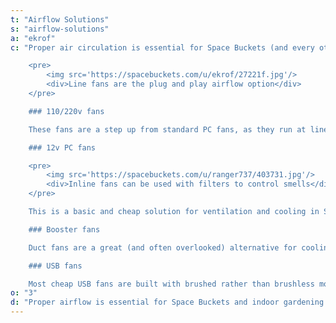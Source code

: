 ```yaml
---
t: "Airflow Solutions"
s: "airflow-solutions"
a: "ekrof"
c: "Proper air circulation is essential for Space Buckets (and every other kind of indoor garden). **Your bucket needs good ventilation to extract the heat** from the [CFL bulbs](https://amzn.to/3jMfTYw) (or LED lights), and also to give the plant breaths of fresh air and plenty of CO2. In this section we review good ventilation solutions that you can use for cooling your always trusty bucket garden.

    <pre>
        <img src='https://spacebuckets.com/u/ekrof/27221f.jpg'/>
        <div>Line fans are the plug and play airflow option</div>
    </pre>

    ### 110/220v fans

    These fans are a step up from standard PC fans, as they run at line voltage (110v or 220v, depending on where you live). **This cooling solution is sturdy and reliable**, protected with a metal frame. Most of these fans also come wired with a plug for easy installation in the garden. A typical 110v fan works at about 50CFM, with a noise level of 40dBA. **These units have 40% more airflow than PC fans**, which makes them a good choice for cooling small spaces (and also for DIY carbon filters such as this one).

    ### 12v PC fans

    <pre>
        <img src='https://spacebuckets.com/u/ranger737/403731.jpg'/>
        <div>Inline fans can be used with filters to control smells</div>
    </pre>

    This is a basic and cheap solution for ventilation and cooling in Space Buckets. **PC fans are easy to find and recycle, and they provide enough airflow** to extract the heat from your garden. Keep in mind that in order to run PC fans you need a 12v power supply, which are also cheap and readily available. With 1A you can run 2 fans safely, though your mileage may vary and testing is always recommended. A typical 12v PC fan works at about 30 CFM (Cubic Feet per Minute) with a noise level of 26 dBA. These are usually not b enough to handle carbon filters.

    ### Booster fans

    Duct fans are a great (and often overlooked) alternative for cooling Space Buckets, as they provide good airflow: the 4' version provides about 100 CFM, which is 70% more than standard PC fans. **These Booster fans can be used in high temperature situations** to extract the heat from the bulbs. These fans also work at line voltage (110v or 220v), and they come already wired with a plug, so installation is a matter of fitting it in the bucket and turning it on. They're a cheaper kind of inline fan, which can be used for odor carbon filtering.

    ### USB fans

    Most cheap USB fans are built with brushed rather than brushless motors and are not likely to last more than a few months (see this comparison thread). However there are some higher end USB fans (for example the Stylepie Fun Fun Fan) that are brushless and will last a long time. A sewn carbon filter can be put on this fan but its ability to push enough air through is debatable."
o: "3"
d: "Proper airflow is essential for Space Buckets and indoor gardening. You need good ventilation to extract the heat away from your plants."
---
```

